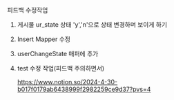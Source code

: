 피드백 수정작업 
1. 게시물 ur_state 상태 'y','n'으로 상태 변경하며 보이게 하기
2. Insert Mapper 수정
3. userChangeState 매퍼에 추가
4. test 수정 작업(피드백 주의하면서)

   https://www.notion.so/2024-4-30-b017f0179ab6438999f2982259ce9d37?pvs=4

